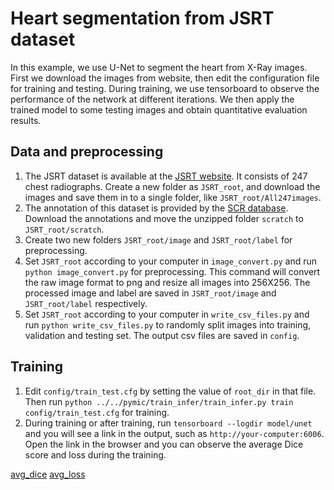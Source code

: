 # Heart segmentation from JSRT dataset

In this example, we use U-Net to segment the heart from X-Ray images. First we download the images from website, then edit the configuration file for training and testing. During training, we use tensorboard to observe the performance of the network at different iterations. We then apply the trained model to some testing images and obtain quantitative evaluation results.

## Data and preprocessing
1. The JSRT dataset is available at the [JSRT website][jsrt_link]. It consists of 247 chest radiographs. Create a new folder as `JSRT_root`, and download the images and save them in to a single folder, like `JSRT_root/All247images`. 
2. The annotation of this dataset is provided by the [SCR database][scr_link]. Download the annotations and move the unzipped folder `scratch` to `JSRT_root/scratch`.
3. Create two new folders  `JSRT_root/image` and `JSRT_root/label` for preprocessing.
4. Set `JSRT_root` according to your computer in `image_convert.py` and run `python image_convert.py` for preprocessing. This command will convert the raw image format to png and resize all images into 256X256. The processed image and label are saved in `JSRT_root/image` and `JSRT_root/label` respectively.
5. Set `JSRT_root` according to your computer in `write_csv_files.py` and run `python write_csv_files.py` to randomly split images into training, validation and testing set. The output csv files are saved in `config`.

[jsrt_link]:http://db.jsrt.or.jp/eng.php
[scr_link]:https://www.isi.uu.nl/Research/Databases/SCR/ 

## Training
1. Edit `config/train_test.cfg` by setting the value of `root_dir` in that file. Then run `python ../../pymic/train_infer/train_infer.py train config/train_test.cfg` for training.
2. During training or after training, run `tensorboard --logdir model/unet` and you will see a link in the output, such as `http://your-computer:6006`. Open the link in the browser and you can observe the average Dice score and loss during the training.

[avg_dice](./jsrt_avg_dice.png)
[avg_loss](./jsrt_avg_loss.png)



